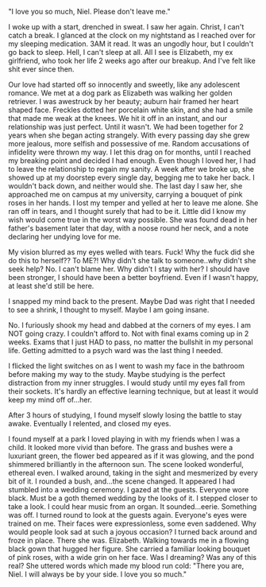 "I love you so much, Niel. Please don't leave me." 

I woke up with a start, drenched in sweat. I saw her again. Christ, I can't catch a break. I glanced at the clock on my nightstand as I reached over for my sleeping medication. 3AM it read. It was an ungodly hour, but I couldn't go back to sleep. Hell, I can't sleep at all. All I see is Elizabeth, my ex girlfriend, who took her life 2 weeks ago after our breakup. And I've felt like shit ever since then.

Our love had started off so innocently and sweetly, like any adolescent romance. We met at a dog park as Elizabeth was walking her golden retriever. I was awestruck by her beauty; auburn hair framed her heart shaped face. Freckles dotted her porcelain white skin, and she had a smile that made me weak at the knees. We hit it off in an instant, and our relationship was just perfect. Until it wasn't. We had been together for 2 years when she began acting strangely. With every passing day she grew more jealous, more selfish and possessive of me. Random accusations of infidelity were thrown my way. I let this drag on for months, until I reached my breaking point and decided I had enough. Even though I loved her, I had to leave the relationship to regain my sanity. A week after we broke up, she showed up at my doorstep every single day, begging me to take her back. I wouldn't back down, and neither would she. The last day I saw her, she approached me on campus at my university, carrying a bouquet of pink roses in her hands. I lost my temper and yelled at her to leave me alone. She ran off in tears, and I thought surely that had to be it. Little did I know my wish would come true in the worst way possible. She was found dead in her father's basement later that day, with a noose round her neck, and a note declaring her undying love for me. 

My vision blurred as my eyes welled with tears. Fuck! Why the fuck did she do this to herself?? To ME?! Why didn't she talk to someone..why didn't she seek help? No. I can't blame her. Why didn't I stay with her? I should have been stronger, I should have been a better boyfriend. Even if I wasn't happy, at least she'd still be here. 

I snapped my mind back to the present. Maybe Dad was right that I needed to see a shrink, I thought to myself. Maybe I am going insane. 

No. I furiously shook my head and dabbed at the corners of my eyes. I am NOT going crazy. I couldn't afford to. Not with final exams coming up in 2 weeks. Exams that I just HAD to pass, no matter the bullshit in my personal life. Getting admitted to a psych ward was the last thing I needed. 

I flicked the light switches on as I went to wash my face in the bathroom before making my way to the study. Maybe studying is the perfect distraction from my inner struggles. I would study until my eyes fall from their sockets. It's hardly an effective learning technique, but at least it would keep my mind off of...her. 

After 3 hours of studying, I found myself slowly losing the battle to stay awake. Eventually I relented, and closed my eyes. 

I found myself at a park I loved playing in with my friends when I was a child. It looked more vivid than before. The grass and bushes were a luxuriant green, the flower bed appeared as if it was glowing, and the pond shimmered brilliantly in the afternoon sun. The scene looked wonderful, ethereal even. I walked around, taking in the sight and mesmerized by every bit of it. I rounded a bush, and...the scene changed. It appeared I had stumbled into a wedding ceremony. I gazed at the guests. Everyone wore black. Must be a goth themed wedding by the looks of it. I stepped closer to take a look. I could hear music from an organ. It sounded...eerie. Something was off. I turned round to look at the guests again. Everyone's eyes were trained on me. Their faces were expressionless, some even saddened. Why would people look sad at such a joyous occasion? I turned back around and froze in place. There she was. Elizabeth. Walking towards me in a flowing black gown that hugged her figure. She carried a familiar looking bouquet of pink roses, with a wide grin on her face. Was I dreaming? Was any of this real? She uttered words which made my blood run cold: "There you are, Niel. I will always be by your side. I love you so much." 
